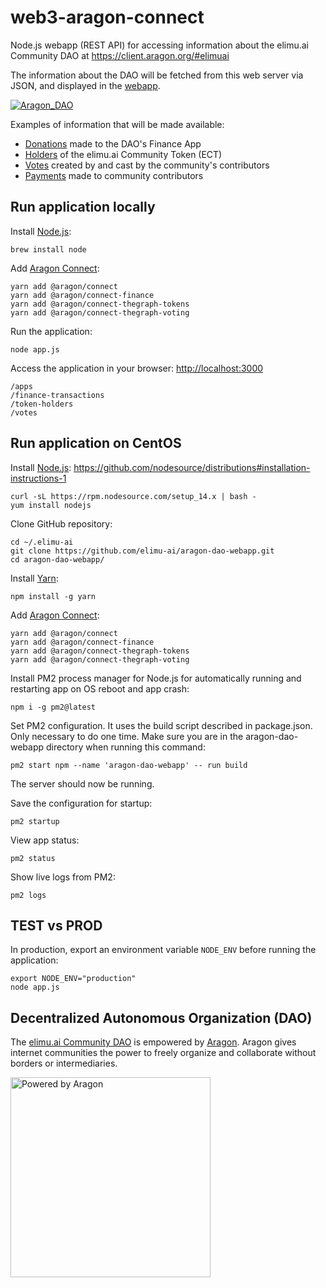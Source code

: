 # web3-aragon-connect

Node.js webapp (REST API) for accessing information about the elimu.ai Community DAO at https://client.aragon.org/#elimuai

The information about the DAO will be fetched from this web server via JSON, and displayed in the [webapp](https://github.com/elimu-ai/webapp).

[![Aragon_DAO](https://user-images.githubusercontent.com/15718174/87666388-1e463f80-c79b-11ea-995d-ba9253cab40b.gif)](
  http://hin.elimu.ai/contributions/aragon-dao
)

Examples of information that will be made available:
  - [Donations](https://mainnet.aragon.org/#/elimuai/0x25e71ca07476c2a65c289c7c6bd6910079e119e6/) made to the DAO's Finance App
  - [Holders](https://mainnet.aragon.org/#/elimuai/0xee45d21cb426420257bd4a1d9513bcb499ff443a/) of the elimu.ai Community Token (ECT)
  - [Votes](https://mainnet.aragon.org/#/elimuai/0xe3aa64c5ecf9085459326abe66c83d9472e3444a/) created by and cast by the community's contributors
  - [Payments](https://mainnet.aragon.org/#/elimuai/0x25e71ca07476c2a65c289c7c6bd6910079e119e6/) made to community contributors

## Run application locally

Install [Node.js](https://nodejs.dev):

    brew install node

Add [Aragon Connect](https://connect.aragon.org/guides/getting-started):

    yarn add @aragon/connect
    yarn add @aragon/connect-finance
    yarn add @aragon/connect-thegraph-tokens
    yarn add @aragon/connect-thegraph-voting

Run the application:

    node app.js

Access the application in your browser: [http://localhost:3000](http://localhost:3000)

    /apps
    /finance-transactions
    /token-holders
    /votes

## Run application on CentOS

Install [Node.js](https://nodejs.dev): https://github.com/nodesource/distributions#installation-instructions-1

    curl -sL https://rpm.nodesource.com/setup_14.x | bash -
    yum install nodejs

Clone GitHub repository:

    cd ~/.elimu-ai
    git clone https://github.com/elimu-ai/aragon-dao-webapp.git
    cd aragon-dao-webapp/

Install [Yarn](https://yarnpkg.com/getting-started/install):

    npm install -g yarn

Add [Aragon Connect](https://connect.aragon.org/guides/getting-started):

    yarn add @aragon/connect
    yarn add @aragon/connect-finance
    yarn add @aragon/connect-thegraph-tokens
    yarn add @aragon/connect-thegraph-voting

Install PM2 process manager for Node.js for automatically running and restarting app on OS reboot and app crash:

    npm i -g pm2@latest

Set PM2 configuration. It uses the build script described in package.json. Only necessary to do one time. Make sure you are in the aragon-dao-webapp directory when running this command:

    pm2 start npm --name 'aragon-dao-webapp' -- run build

The server should now be running.

Save the configuration for startup:

    pm2 startup

View app status:

    pm2 status

Show live logs from PM2:

    pm2 logs

## TEST vs PROD

In production, export an environment variable `NODE_ENV` before running the application:

    export NODE_ENV="production"
    node app.js

## Decentralized Autonomous Organization (DAO)

The [elimu.ai Community DAO](https://voice.aragon.org/tokens/info/#/0xe29797910d413281d2821d5d9a989262c8121cc2) is empowered by [Aragon](https://aragon.org). Aragon gives internet communities the power to freely organize and collaborate without borders or intermediaries.

[
  <img width="320" alt="Powered by Aragon" src="https://assets.website-files.com/5e997428d0f2eb13a90aec8c/607d7a325c2f05f0b33c500b_Logo%20white-1.svg">
](https://voice.aragon.org/tokens/info/#/0xe29797910d413281d2821d5d9a989262c8121cc2)
